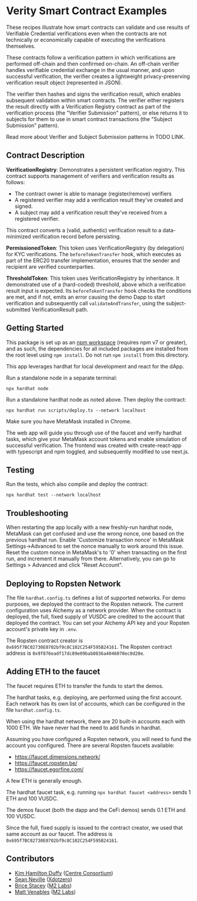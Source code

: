 # Verity Smart Contract Examples

These recipes illustrate how smart contracts can validate and use results of Verifiable Credential verifications even when the contracts are not technically or economically capable of executing the verifications themselves.

These contracts follow a verification pattern in which verifications are performed off-chain and then confirmed on-chain. An off-chain verifier handles verifiable credential exchange in the usual manner, and upon successful verification, the verifier creates a lightweight privacy-preserving verification result object (represented in JSON).

The verifier then hashes and signs the verification result, which enables subsequent validation within smart contracts. The verifier either registers the result directly with a Verification Registry contract as part of the verification process (the "Verifier Submission" pattern), or else returns it to subjects for them to use in smart contract transactions (the "Subject Submission" pattern).

Read more about Verifier and Subject Submission patterns in TODO LINK.

## Contract Description

**VerificationRegistry**: Demonstrates a persistent verification registry. This contract supports management of verifiers and verification results as follows:

- The contract owner is able to manage (register/remove) verifiers
- A registered verifier may add a verification result they've created and signed.
- A subject may add a verification result they've received from a registered verifier.

This contract converts a (valid, authentic) verification result to a data-minimized verification record before persisting.

**PermissionedToken**: This token uses VerificationRegistry (by delegation) for KYC verifications. The `beforeTokenTransfer` hook, which executes as part of the ERC20 transfer implementation, ensures that the sender and recipient are verified counterparties.

**ThresholdToken**: This token uses VerificationRegistry by inheritance. It demonstrated use of a (hard-coded) threshold, above which a verification result input is expected. Its `beforeTokenTransfer` hook checks the conditions are met, and if not, emits an error causing the demo Dapp to start verification and subsequently call `validateAndTransfer`, using the subject-submitted VerificationResult path.

## Getting Started

This package is set up as an [npm workspace](https://docs.npmjs.com/cli/v7/using-npm/workspaces) (requires npm v7 or greater), and as such, the dependencies for all included packages are installed from the root level using `npm install`. Do not run `npm install` from this directory.

This app leverages hardhat for local development and react for the dApp.

Run a standalone node in a separate terminal:

```
npx hardhat node
```

Run a standalone hardhat node as noted above. Then deploy the contract:

```
npx hardhat run scripts/deploy.ts --network localhost
```

Make sure you have MetaMask installed in Chrome.

The web app will guide you through use of the faucet and verify hardhat tasks, which give your MetaMask account tokens and enable simulation of successful verification. The frontend was created with create-react-app with typescript and npm toggled, and subsequently modified to use next.js.

## Testing

Run the tests, which also compile and deploy the contract:

```
npx hardhat test --network localhost
```

## Troubleshooting

When restarting the app locally with a new freshly-run hardhat node, MetaMask can get confused and use the wrong nonce, one based on the previous hardhat run. Enable 'Customize transaction nonce' in MetaMask Settings->Advanced to set the nonce manually to work around this issue. Reset the custom nonce in MetaMask's to '0' when transacting on the first run, and increment it manually from there. Alternatively, you can go to Settings > Advanced and click "Reset Account".

## Deploying to Ropsten Network

The file `hardhat.config.ts` defines a list of supported networks. For demo purposes, we deployed the contract to the Ropsten network. The current configuration uses Alchemy as a network provider. When the contract is deployed, the full, fixed supply of VUSDC are credited to the account that deployed the contract. You can set your Alchemy API key and your Ropsten account's private key in `.env`.

The Ropsten contract creator is `0x695f7BC02730E0702bf9c8C102C254F595B24161`.
The Ropsten contract address is `0x9f876eadf17dc89e09bab0836a4046070ec0d20e`.

## Adding ETH to the faucet

The faucet requires ETH to transfer the funds to start the demos.

The hardhat tasks, e.g. deploying, are performed using the first account. Each network has its own list of accounts, which can be configured in the file `hardhat.config.ts`.

When using the hardhat network, there are 20 built-in accounts each with 1000 ETH. We have never had the need to add funds in hardhat.

Assuming you have configured a Ropsten network, you will need to fund the account you configured. There are several Ropsten faucets available:

- <https://faucet.dimensions.network/>
- <https://faucet.ropsten.be/>
- <https://faucet.egorfine.com/>

A few ETH is generally enough.

The hardhat faucet task, e.g. running `npx hardhat faucet <address>` sends 1 ETH and 100 VUSDC.

The demos faucet (both the dapp and the CeFi demos) sends 0.1 ETH and 100 VUSDC.

Since the full, fixed supply is issued to the contract creator, we used that same account as our faucet. The address is `0x695f7BC02730E0702bf9c8C102C254F595B24161`.

## Contributors

- [Kim Hamilton Duffy](https://github.com/kimdhamilton) ([Centre Consortium](https://centre.io))
- [Sean Neville](https://github.com/psnevio) ([Xdotzero](http://xdotzero.com))
- [Brice Stacey](https://github.com/bricestacey) ([M2 Labs](https://m2.xyz))
- [Matt Venables](https://github.com/venables) ([M2 Labs](https://m2.xyz))
